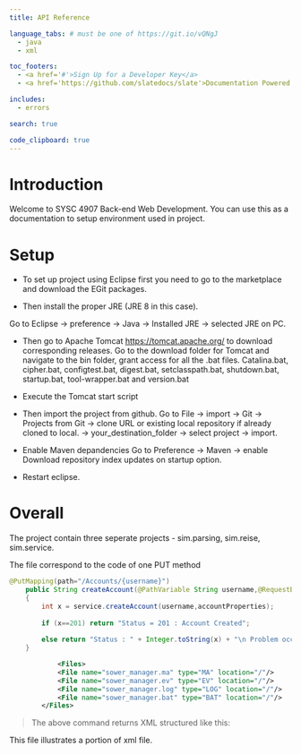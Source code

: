 ```yaml
---
title: API Reference

language_tabs: # must be one of https://git.io/vQNgJ
  - java
  - xml

toc_footers:
  - <a href='#'>Sign Up for a Developer Key</a>
  - <a href='https://github.com/slatedocs/slate'>Documentation Powered by Slate</a>

includes:
  - errors

search: true

code_clipboard: true
---
```


# Introduction

Welcome to SYSC 4907 Back-end Web Development. You can use this as a documentation to setup environment used in project.

# Setup
* To set up project using Eclipse first you need to go to the marketplace and download the EGit packages.

* Then install the proper JRE (JRE 8 in this case). 

Go to Eclipse -> preference -> Java -> Installed JRE -> selected JRE on PC. 

* Then go to Apache Tomcat https://tomcat.apache.org/ to download corresponding releases. 
Go to the download folder for Tomcat and navigate to the bin folder, grant access for all the .bat files. 
Catalina.bat, cipher.bat, configtest.bat, digest.bat, setclasspath.bat, shutdown.bat, startup.bat, tool-wrapper.bat and version.bat

* Execute the Tomcat start script

* Then import the project from github.
Go to File -> import -> Git -> Projects from Git -> clone URL or existing local repository if already cloned to local. -> your_destination_folder -> select project -> import. 

* Enable Maven depandencies
Go to Preference -> Maven -> enable Download repository index updates on startup option. 

* Restart eclipse. 

# Overall
The project contain three seperate projects - sim.parsing, sim.reise, sim.service. 

The file correspond to the code of one PUT method

```java 
@PutMapping(path="/Accounts/{username}")  
	public String createAccount(@PathVariable String username,@RequestBody String accountProperties) throws IOException  
	{
		int x =	service.createAccount(username,accountProperties);
		
		if (x==201) return "Status = 201 : Account Created";  
		
		else return "Status : " + Integer.toString(x) + "\n Problem occured while creating account";
	}

```

```xml
			<Files>	
			<File name="sower_manager.ma" type="MA" location="/"/>
			<File name="sower_manager.ev" type="EV" location="/"/>
			<File name="sower_manager.log" type="LOG" location="/"/>
			<File name="sower_manager.bat" type="BAT" location="/"/>
		</Files>
```




<!-- Kittn uses API keys to allow access to the API. You can register a new Kittn API key at our [developer portal](http://example.com/developers).


# Kittens

## Get All Kittens



<!-- ```shell
curl "http://example.com/api/kittens"
  -H "Authorization: meowmeowmeow"
``` -->
<!-- 
```javascript
const kittn = require('kittn');

let api = kittn.authorize('meowmeowmeow');
let kittens = api.kittens.get();
``` -->

> The above command returns XML structured like this:


This file illustrates a portion of xml file.

<!-- ### HTTP Request

`GET http://example.com/api/kittens`

### Query Parameters

Parameter | Default | Description
--------- | ------- | -----------
include_cats | false | If set to true, the result will also include cats.
available | true | If set to false, the result will include kittens that have already been adopted.

<aside class="success">
Remember — a happy kitten is an authenticated kitten!
</aside>

## Get a Specific Kitten

```ruby
require 'kittn'

api = Kittn::APIClient.authorize!('meowmeowmeow')
api.kittens.get(2)
```

```python
import kittn

api = kittn.authorize('meowmeowmeow')
api.kittens.get(2)
```

```shell
curl "http://example.com/api/kittens/2"
  -H "Authorization: meowmeowmeow"
```

```javascript
const kittn = require('kittn');

let api = kittn.authorize('meowmeowmeow');
let max = api.kittens.get(2);
```

> The above command returns JSON structured like this:

```json
{
  "id": 2,
  "name": "Max",
  "breed": "unknown",
  "fluffiness": 5,
  "cuteness": 10
}
```

This endpoint retrieves a specific kitten.

<aside class="warning">Inside HTML code blocks like this one, you can't use Markdown, so use <code>&lt;code&gt;</code> blocks to denote code.</aside>

### HTTP Request

`GET http://example.com/kittens/<ID>`

### URL Parameters

Parameter | Description
--------- | -----------
ID | The ID of the kitten to retrieve

## Delete a Specific Kitten

```ruby
require 'kittn'

api = Kittn::APIClient.authorize!('meowmeowmeow')
api.kittens.delete(2)
```

```python
import kittn

api = kittn.authorize('meowmeowmeow')
api.kittens.delete(2)
```

```shell
curl "http://example.com/api/kittens/2"
  -X DELETE
  -H "Authorization: meowmeowmeow"
```

```javascript
const kittn = require('kittn');

let api = kittn.authorize('meowmeowmeow');
let max = api.kittens.delete(2);
```

> The above command returns JSON structured like this:

```json
{
  "id": 2,
  "deleted" : ":("
}
```

This endpoint deletes a specific kitten.

### HTTP Request

`DELETE http://example.com/kittens/<ID>`

### URL Parameters -->

